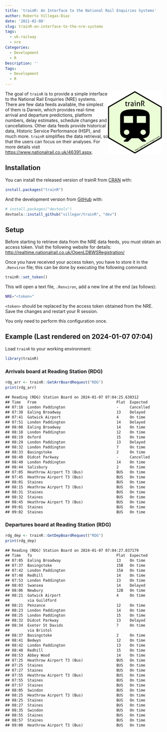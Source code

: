 ```yaml
---
title: 'trainR: An Interface to the National Rail Enquiries Systems'
author: Roberto Villegas-Diaz
date: '2021-02-08'
slug: trainR-an-interface-to-the-nre-systems
tags:
  - uk-railway
  - nre
Categories:
  - Development
  - R
Description: ''
Tags:
  - Development
  - R
---
```


<img src="https://raw.githubusercontent.com/villegar/trainR/main/inst/images/logo.png" alt="logo" align="right" height=200px/>

The goal of `trainR` is to provide a simple interface to the 
National Rail Enquiries (NRE) systems. There are few data feeds 
available, the simplest of them is Darwin, which provides real-time 
arrival and departure predictions, platform numbers, delay estimates, 
schedule changes and cancellations. Other data feeds provide historical 
data, Historic Service Performance (HSP), and much more. `trainR` 
simplifies the data retrieval, so that the users can focus on their 
analyses. For more details visit 
https://www.nationalrail.co.uk/46391.aspx.

## Installation

You can install the released version of trainR from [CRAN](https://CRAN.R-project.org) with:

``` r
install.packages("trainR")
```

And the development version from [GitHub](https://github.com/) with:

``` r
# install.packages("devtools")
devtools::install_github("villegar/trainR", "dev")
```

## Setup
Before starting to retrieve data from the NRE data feeds, you must obtain an access token. 
Visit the following website for details: http://realtime.nationalrail.co.uk/OpenLDBWSRegistration/

Once you have received your access token, you have to store it in the `.Renviron` file; this can be 
done by executing the following command:


```r
trainR::set_token()
```

This will open a text file, `.Renviron`, add a new line at the end (as follows):

```bash
NRE="<token>"
```

`<token>` should be replaced by the access token obtained from the NRE. Save the changes and restart 
your R session.

You only need to perform this configuration once.

## Example (Last rendered on 2024-01-07 07:04)

Load `trainR` to your working environment:

```r
library(trainR)
```

### Arrivals board at Reading Station (RDG)


```r
rdg_arr <- trainR::GetArrBoardRequest("RDG")
print(rdg_arr)
```

```
## Reading (RDG) Station Board on 2024-01-07 07:04:25.630312
## Time   From                                    Plat  Expected
## 07:18  London Paddington                       -     Cancelled
## 07:38  Ealing Broadway                         13    Delayed
## 07:41  Gatwick Airport                         4     On time
## 07:51  London Paddington                       14    Delayed
## 08:08  Ealing Broadway                         14    On time
## 08:18  London Paddington                       12    On time
## 08:19  Oxford                                  15    On time
## 08:29  London Paddington                       13    Delayed
## 08:32  London Paddington                       7     On time
## 08:33  Basingstoke                             2     On time
## 08:40  Didcot Parkway                          -     Cancelled
## 08:40  London Paddington                       14    On time
## 08:44  Salisbury                               2     On time
## 07:05  Heathrow Airport T3 (Bus)               BUS   On time
## 07:45  Heathrow Airport T3 (Bus)               BUS   On time
## 08:01  Staines                                 BUS   On time
## 08:15  Heathrow Airport T3 (Bus)               BUS   On time
## 08:31  Staines                                 BUS   On time
## 08:32  Staines                                 BUS   On time
## 08:45  Heathrow Airport T3 (Bus)               BUS   On time
## 09:01  Staines                                 BUS   On time
## 09:02  Staines                                 BUS   On time
```

### Departures board at Reading Station (RDG)


```r
rdg_dep <- trainR::GetDepBoardRequest("RDG")
print(rdg_dep)
```

```
## Reading (RDG) Station Board on 2024-01-07 07:04:27.037179
## Time   To                                      Plat  Expected
## 07:05  Ealing Broadway                         13    On time
## 07:37  Basingstoke                             15B   On time
## 07:42  London Paddington                       15A   On time
## 07:48  Redhill                                 14    On time
## 07:53  London Paddington                       13    On time
## 08:03  Swansea                                 14    Delayed
## 08:06  Newbury                                 12B   On time
## 08:21  Gatwick Airport                         4     On time
##        via Guildford                           
## 08:21  Penzance                                12    On time
## 08:23  London Paddington                       14    On time
## 08:25  London Paddington                       15    On time
## 08:32  Didcot Parkway                          13    Delayed
## 08:34  Exeter St Davids                        7     On time
##        via Bristol                             
## 08:37  Basingstoke                             2     On time
## 08:41  Bedwyn                                  12    On time
## 08:42  London Paddington                       13    On time
## 08:48  Redhill                                 15    On time
## 08:53  Abbey Wood                              14    On time
## 07:25  Heathrow Airport T3 (Bus)               BUS   On time
## 07:25  Staines                                 BUS   On time
## 07:27  Staines                                 BUS   On time
## 07:55  Heathrow Airport T3 (Bus)               BUS   On time
## 07:55  Staines                                 BUS   On time
## 07:57  Staines                                 BUS   On time
## 08:05  Swindon                                 BUS   On time
## 08:25  Heathrow Airport T3 (Bus)               BUS   On time
## 08:25  Staines                                 BUS   On time
## 08:27  Staines                                 BUS   On time
## 08:35  Swindon                                 BUS   On time
## 08:55  Staines                                 BUS   On time
## 08:57  Staines                                 BUS   On time
## 09:00  Heathrow Airport T3 (Bus)               BUS   On time
```
